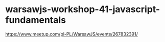 # warsawjs-workshop-41-javascript-fundamentals
https://www.meetup.com/pl-PL/WarsawJS/events/267832391/
